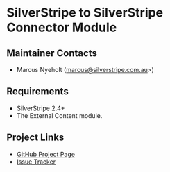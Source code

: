 # SilverStripe to SilverStripe Connector Module

## Maintainer Contacts
*  Marcus Nyeholt (marcus@silverstripe.com.au>)

## Requirements
*  SilverStripe 2.4+
*  The External Content module.

## Project Links
*  [GitHub Project Page](https://github.com/nyeholt/silverstripe-connector)
*  [Issue Tracker](https://github.com/nyeholt/silverstripe-connector/issues)
